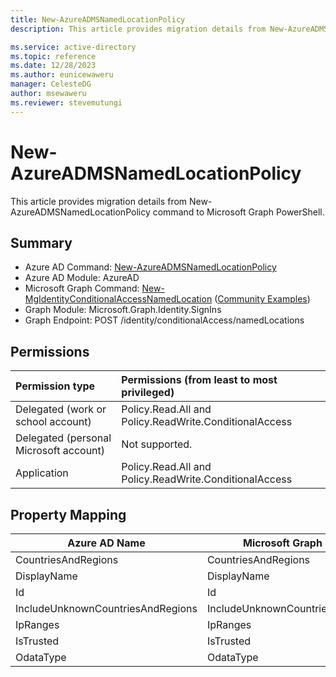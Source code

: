 ```yaml
---
title: New-AzureADMSNamedLocationPolicy
description: This article provides migration details from New-AzureADMSNamedLocationPolicy command to Microsoft Graph PowerShell.

ms.service: active-directory
ms.topic: reference
ms.date: 12/28/2023
ms.author: eunicewaweru
manager: CelesteDG
author: msewaweru
ms.reviewer: stevemutungi
---
```


# New-AzureADMSNamedLocationPolicy

This article provides migration details from New-AzureADMSNamedLocationPolicy command to Microsoft Graph PowerShell.

## Summary

+ Azure AD Command: [New-AzureADMSNamedLocationPolicy](/powershell/module/azuread/new-azureadmsnamedlocationpolicy)
+ Azure AD Module: AzureAD
+ Microsoft Graph Command: [New-MgIdentityConditionalAccessNamedLocation](/powershell/module/microsoft.graph.identity.signins/new-mgidentityconditionalaccessnamedlocation) ([Community Examples](https://github.com/orgs/msgraph/discussions?discussions_q=New-MgIdentityConditionalAccessNamedLocation))
+ Graph Module: Microsoft.Graph.Identity.SignIns
+ Graph Endpoint: POST /identity/conditionalAccess/namedLocations

## Permissions

| Permission type                        | Permissions (from least to most privileged) |
|:---------------------------------------|:--------------------------------------------|
| Delegated (work or school account)     | Policy.Read.All and Policy.ReadWrite.ConditionalAccess |
| Delegated (personal Microsoft account) | Not supported. |
| Application                            | Policy.Read.All and Policy.ReadWrite.ConditionalAccess |

## Property Mapping

|Azure AD Name|Microsoft Graph Name|
|---|---|
|CountriesAndRegions|CountriesAndRegions|
|DisplayName|DisplayName|
|Id|Id|
|IncludeUnknownCountriesAndRegions|IncludeUnknownCountriesAndRegions|
|IpRanges|IpRanges|
|IsTrusted|IsTrusted|
|OdataType|OdataType|